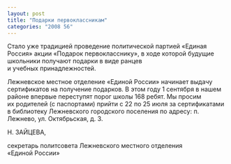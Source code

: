 ```yaml
---
layout: post
title: "Подарки первоклассникам"
categories: "2008 56"
---
```


Стало уже традицией проведение политической партией «Единая Россия» акции «Подарок первокласснику», в ходе которой будущие школьники получают подарки в виде ранцев и учебных принадлежностей.

Лежневское местное отделение «Единой России» начинает выдачу сертификатов на получение подарков. В этом году 1 сентября в нашем районе впервые переступят порог школы 168 ребят. Мы просим их родителей (с паспортами) прийти с 22 по 25 июля за сертификатами в библиотеку Лежневского городского поселения по адресу: п. Лежнево, ул. Октябрьская, д. 3.

Н. ЗАЙЦЕВА,

секретарь политсовета Лежневского местного отделения «Единой России»


